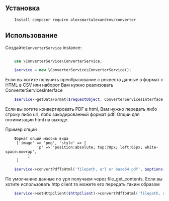 Установка
------------

```bash
    Install composer require alexsmartalexandrov/converter
```

Использование
-----

Создайте``ConverterService`` instance:

``` php

    use \ConverterService\ConverterService;

    $service = new \ConverterService\ConverterService();
```
Если вы хотите получить преобразование с реквеста данные в формат с HTML в CSV или наборот Вам нужно реализовать ConverterServicesInterface 
``` php 
    $service->getDataFormat($requestObject, ConverterServicesInterface $converter) 
```

Если вы хотите конвертировать PDF в html, Вам нужно передать либо строку либо url, лbбо закодированный формат pdf. Опции для оптимизации html на выходе.

Пример опций

```
    Формат опций массив вида
     ['image' => 'png', 'style' => [
              'p' => 'position:absolute; top:70px; left:65px; white-space:nowrap',
          ]
     ]
```
``` php
    $service->convertPdfToHtml('filepath, url or base64 pdf', $options[])
```
По умолчанию данные по урл получаем через file_get_contents. Если вы хотите использовать http client то можете его передать таким образом

``` php
    $service->setHttpClient($httpClient)->convertPdfToHtml('filepath, url or base64 pdf', $options[])
```
